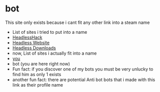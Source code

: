 # bot
This site only exists because i cant fit any other link into a steam name
- List of sites i tried to put into a name
- [HeadlessHack](https://headlesshorseless.github.io/HeadlessHack)
- [Headless Website](https://headlesshorseless.github.io/Headless-Website)
- [Headless Downloads](https://headlesshorseless.github.io/Headless-Downloads)
- now, List of sites i actually fit into a name
- [you](https://headlesshorseless.github.io/you)
- bot (you are here right now)
- Fun fact: if you discover one of my bots you must be very unlucky to find him as only 1 exists
- another fun fact: there are potential Anti bot bots that i made with this link as their profile name
